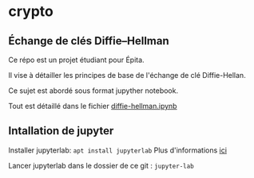 # crypto
## Échange de clés Diffie–Hellman

Ce répo est un projet étudiant pour Épita.

Il vise à détailler les principes de base de l'échange de clé Diffie-Hellan.

Ce sujet est abordé sous format jupyther notebook.

Tout est détaillé dans le fichier [diffie-hellman.ipynb](https://github.com/thibaultt/crypto/blob/main/diffie-hellman.ipynb)

## Intallation de jupyter

Installer jupyterlab:
`apt install jupyterlab`
Plus d'informations [ici](https://jupyter.org/install)

Lancer jupyterlab dans le dossier de ce git :
`jupyter-lab`
